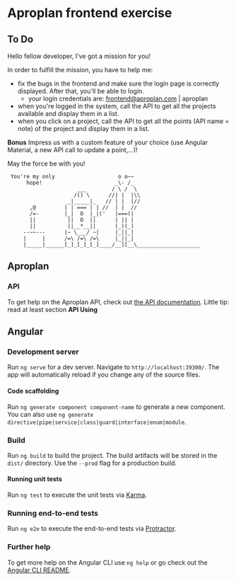 # Aproplan frontend exercise

## To Do

Hello fellow developer, I've got a mission for you!

In order to fulfill the mission, you have to help me:

 - fix the bugs in the frontend and make sure the login page is correctly displayed.  After that, you'll be able to login.
	- your login credentials are: frontend@aproplan.com | aproplan
 - when you're logged in the system, call the API to get all the projects available and display them in a list.
 - when you click on a project, call the API to get all the points (API name = note) of the project and display them in a list.

**Bonus**
Impress us with a custom feature of your choice (use Angular Material, a new API call to update a point,...)!

May the force be with you!

     You're my only                    o o~~
          hope!                       _\- /_
                          ___        / \ /  \
                         /() \      //| |  |\\
                       _|_____|_   // | |  |//
           ,@         | | === | | //  | |  //
           /=-        |_|  O  |_|('   |===(|
           ||          ||  O  ||      | || |
           ||          ||__*__||      (_)(_)
         --~~---      |~ \___/ ~|     |_||_|
         |     |      /=\ /=\ /=\     |_||_|
         |_____|______[_]_[_]_[_]____/__][__\____________________

## Aproplan

### API
To get help on the Aproplan API, check out [the API documentation](https://github.com/aproplan/aproplan-api-doc).
Little tip: read at least section **API Using**

## Angular

### Development server

Run `ng serve` for a dev server. Navigate to `http://localhost:39300/`. The app will automatically reload if you change any of the source files.

#### Code scaffolding

Run `ng generate component component-name` to generate a new component. You can also use `ng generate directive|pipe|service|class|guard|interface|enum|module`.

### Build

Run `ng build` to build the project. The build artifacts will be stored in the `dist/` directory. Use the `--prod` flag for a production build.

#### Running unit tests

Run `ng test` to execute the unit tests via [Karma](https://karma-runner.github.io).

### Running end-to-end tests

Run `ng e2e` to execute the end-to-end tests via [Protractor](http://www.protractortest.org/).

### Further help

To get more help on the Angular CLI use `ng help` or go check out the [Angular CLI README](https://github.com/angular/angular-cli/blob/master/README.md).